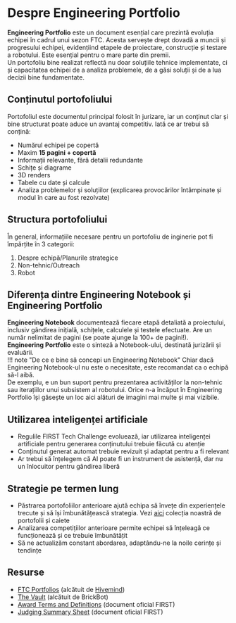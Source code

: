 # **Despre Engineering Portfolio**
**Engineering Portfolio** este un document esențial care prezintă evoluția echipei în cadrul unui sezon FTC. Acesta servește drept dovadă a muncii și progresului echipei, evidențiind etapele de proiectare, construcție și testare a robotului. Este esențial pentru o mare parte din premii.  
Un portofoliu bine realizat reflectă nu doar soluțiile tehnice implementate, ci și capacitatea echipei de a analiza problemele, de a găsi soluții și de a lua decizii bine fundamentate.

## **Conținutul portofoliului**
Portofoliul este documentul principal folosit în jurizare, iar un conținut clar și bine structurat poate aduce un avantaj competitiv. Iată ce ar trebui să conțină:

- Numărul echipei pe copertă
- Maxim **15 pagini + copertă**
- Informații relevante, fără detalii redundante
- Schițe și diagrame
- 3D renders
- Tabele cu date și calcule
- Analiza problemelor și soluțiilor (explicarea provocărilor întâmpinate și modul în care au fost rezolvate)

## **Structura portofoliului**
În general, informațiile necesare pentru un portofoliu de inginerie pot fi împărțite în 3 categorii:
  
1. Despre echipă/Planurile strategice
2. Non-tehnic/Outreach
3. Robot
   
## **Diferența dintre Engineering Notebook și Engineering Portfolio**
**Engineering Notebook** documentează fiecare etapă detaliată a proiectului, inclusiv gândirea inițială, schițele, calculele și testele efectuate. Are un număr nelimitat de pagini (se poate ajunge la 100+ de pagini!).  
**Engineering Portfolio** este o sinteză a Notebook-ului, destinată jurizării și evaluării.  
!!! note "De ce e bine să concepi un Engineering Notebook"
    Chiar dacă Engineering Notebook-ul nu este o necesitate, este recomandat ca o echipă să-l aibă.  
    De exemplu, e un bun suport pentru prezentarea activităților la non-tehnic sau iterațiilor unui subsistem al robotului. Orice n-a încăput în Engineering Portfolio își găsește un loc aici alături de imagini mai multe și mai vizibile.

## **Utilizarea inteligenței artificiale**
- Regulile FIRST Tech Challenge evoluează, iar utilizarea inteligenței artificiale pentru generarea conținutului trebuie făcută cu atenție
- Conținutul generat automat trebuie revizuit și adaptat pentru a fi relevant
- Ar trebui să înțelegem că AI poate fi un instrument de asistență, dar nu un înlocuitor pentru gândirea liberă

## **Strategie pe termen lung**
- Păstrarea portofoliilor anterioare ajută echipa să învețe din experiențele trecute și să își îmbunătățească strategia. Vezi [aici](https://brickbot.ro/the-vault/) colecția noastră de portofolii și caiete
- Analizarea competițiilor anterioare permite echipei să înțeleagă ce funcționează și ce trebuie îmbunătățit
- Să ne actualizăm constant abordarea, adaptându-ne la noile cerințe și tendințe
  
## **Resurse**
- [FTC Portfolios](https://portfolios.hivemindrobotics.net/ftc) (alcătuit de [Hivemind](https://ftcscout.org/teams/23396))
- [The Vault](https://brickbot.ro/the-vault/) (alcătuit de BrickBot)
- [Award Terms and Definitions](https://www.firstinspires.org/sites/default/files/uploads/resource_library/ftc/award-terms-and-definitions.pdf) (document oficial FIRST)
- [Judging Summary Sheet](https://www.firstinspires.org/sites/default/files/uploads/resource_library/ftc/judging-summary-sheet.pdf) (document oficial FIRST)